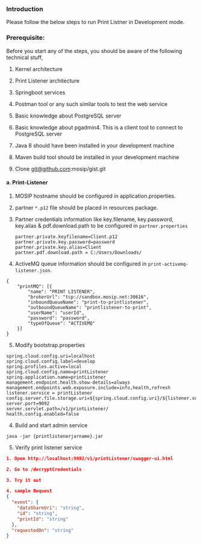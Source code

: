 ### Introduction

Please follow the below steps to run Print Listner in Development mode.

### Prerequisite:

Before you start any of the steps, you should be aware of the following technical stuff, 

1. Kernel architecture

2. Print Listener architecture

3. Springboot services

4. Postman tool or any such similar tools to test the web service

5. Basic knowledge about PostgreSQL server 

6. Basic knowledge about pgadmin4. This is a client tool to connect to PostgreSQL server

7. Java 8 should have been installed in your development machine

8. Maven build tool should be installed in your development machine

9. Clone git@github.com:mosip/gist.git
  

#### a. Print-Listener
1. MOSIP hostname should be configured in application.properties.
2. partner `*.p12` file should be placed in resources package.
3. Partner credentials information like key.filename, key.password, key.alias & pdf.download.path to be configured in `partner.properties`
    ```
   partner.private.keyfilename=Client.p12
   partner.private.key.password=password
   partner.private.key.alias=Client
   partner.pdf.download.path = C:/Users/Downloads/
   ```
   
4. ActiveMQ queue information should be configured in `print-activemq-listener.json`.
```
{
    "printMQ": [{
        "name": "PRINT LISTENER",
        "brokerUrl": "tcp://sandbox.mosip.net:30616",
        "inboundQueueName": "print-to-printlistener",
        "outboundQueueName": "printlistener-to-print",
        "userName": "userId",
        "password": "password",
        "typeOfQueue": "ACTIVEMQ"
    }]
}
```

5. Modify bootstrap.properties

```
spring.cloud.config.uri=localhost
spring.cloud.config.label=develop
spring.profiles.active=local
spring.cloud.config.name=printListener
spring.application.name=printListener
management.endpoint.health.show-details=always
management.endpoints.web.exposure.include=info,health,refresh
listener.service = printListener
config.server.file.storage.uri=${spring.cloud.config.uri}/${listener.service}/${spring.profiles.active}/${spring.cloud.config.label}/
server.port=9092
server.servlet.path=/v1/printListener/
health.config.enabled=false
```

4. Build and start admin service

```
java -jar {printlistenerjarname}.jar
```

5. Verify print listener service

```json
1. Open http://localhost:9092/v1/printListener/swagger-ui.html

2. Go to /decryptCredentials

3. Try it out

4. sample Request
{
  "event": {
    "dataShareUri": "string",
    "id": "string",
    "printId": "string"
  },
  "requestedOn": "string"
}
```